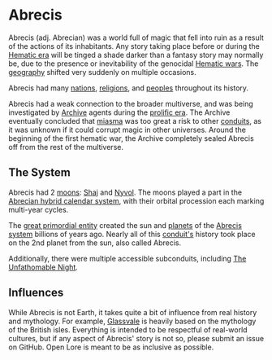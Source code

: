 # Abrecis

<meta property="og:description" content="Abrecis was a world full of magic that fell into ruin as a result of the actions of its inhabitants.">

Abrecis (adj. Abrecian) was a world full of magic that fell into ruin as a result of the actions of its inhabitants. Any story taking place before or during the [Hematic era](history/eras/hematic.md) will be tinged a shade darker than a fantasy story may normally be, due to the presence or inevitability of the genocidal [Hematic wars](history/wars/introduction.md#hematic-wars). The [geography](geography/introduction.md) shifted very suddenly on multiple occasions.

Abrecis had many [nations](organizations/nations/introduction.md), [religions](organizations/religions/introduction.md), and [peoples](inhabitants/anthropoids/introduction.md) throughout its history.

Abrecis had a weak connection to the broader multiverse, and was being investigated by [Archive](../../archive.md) agents during the [prolific era](history/eras/prolific.md). The Archive eventually concluded that [miasma](miasma.md) was too great a risk to other [conduits](../introduction.md), as it was unknown if it could corrupt magic in other universes. Around the beginning of the first hematic war, the Archive completely sealed Abrecis off from the rest of the multiverse.

## The System

Abrecis had 2 [moons](system/moons/introduction.md): [Shaj](system/moons/shaj.md) and [Nyvol](system/moons/nyvol.md). The moons played a part in the [Abrecian hybrid calendar system](calendar.md), with their orbital procession each marking multi-year cycles.

The [great primordial entity](inhabitants/deities/creator.md) created the sun and [planets](system/other-planets/introduction.md) of the [Abrecis system](system/introduction.md) billions of years ago. Nearly all of this [conduit's](../introduction.md) history took place on the 2nd planet from the sun, also called Abrecis.

Additionally, there were multiple accessible subconduits, including [The Unfathomable Night](system/subconduits/unfathomable-night.md).

## Influences

While Abrecis is not Earth, it takes quite a bit of influence from real history and mythology. For example, [Glassvale](system/subconduits/glassvale.md) is heavily based on the mythology of the British isles. Everything is intended to be respectful of real-world cultures, but if any aspect of Abrecis' story is not so, please submit an issue on GitHub. Open Lore is meant to be as inclusive as possible.